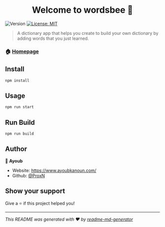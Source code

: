 <h1 align="center">Welcome to wordsbee 👋</h1>
<p>
  <img alt="Version" src="https://img.shields.io/badge/version-0.1.0-blue.svg?cacheSeconds=2592000" />
  <a href="#" target="_blank">
    <img alt="License: MIT" src="https://img.shields.io/badge/License-MIT-yellow.svg" />
  </a>
</p>

> A dictionary app that helps you create to build your own dictionary by adding words that you just learned.

### 🏠 [Homepage](https://wordsbee.netlify.app/)

## Install

```sh
npm install
```

## Usage

```sh
npm run start
```

## Run Build

```sh
npm run build
```

## Author

👤 **Ayoub**

- Website: https://www.ayoubkanoun.com/
- Github: [@ProxN](https://github.com/ProxN)

## Show your support

Give a ⭐️ if this project helped you!

---

_This README was generated with ❤️ by [readme-md-generator](https://github.com/kefranabg/readme-md-generator)_
